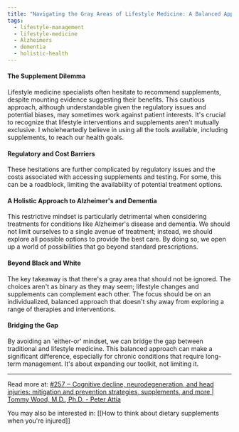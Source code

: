 ```yaml
---
title: "Navigating the Gray Areas of Lifestyle Medicine: A Balanced Approach"
tags:
  - lifestyle-management
  - lifestyle-medicine
  - Alzheimers
  - dementia
  - holistic-health
---
```

#### The Supplement Dilemma

Lifestyle medicine specialists often hesitate to recommend supplements, despite mounting evidence suggesting their benefits. This cautious approach, although understandable given the regulatory issues and potential biases, may sometimes work against patient interests. It's crucial to recognize that lifestyle interventions and supplements aren't mutually exclusive. I wholeheartedly believe in using all the tools available, including supplements, to reach our health goals.

#### Regulatory and Cost Barriers

These hesitations are further complicated by regulatory issues and the costs associated with accessing supplements and testing. For some, this can be a roadblock, limiting the availability of potential treatment options.

#### A Holistic Approach to Alzheimer's and Dementia

This restrictive mindset is particularly detrimental when considering treatments for conditions like Alzheimer's disease and dementia. We should not limit ourselves to a single avenue of treatment; instead, we should explore all possible options to provide the best care. By doing so, we open up a world of possibilities that go beyond standard prescriptions.

#### Beyond Black and White

The key takeaway is that there's a gray area that should not be ignored. The choices aren't as binary as they may seem; lifestyle changes and supplements can complement each other. The focus should be on an individualized, balanced approach that doesn't shy away from exploring a range of therapies and interventions.

#### Bridging the Gap

By avoiding an 'either-or' mindset, we can bridge the gap between traditional and lifestyle medicine. This balanced approach can make a significant difference, especially for chronic conditions that require long-term management. It's about expanding our toolkit, not limiting it.

----

Read more at: [#257 ‒ Cognitive decline, neurodegeneration, and head injuries: mitigation and prevention strategies, supplements, and more | Tommy Wood, M.D., Ph.D. - Peter Attia](https://peterattiamd.com/tommywood/)

You may also be interested in: [[How to think about dietary supplements when you're injured]]